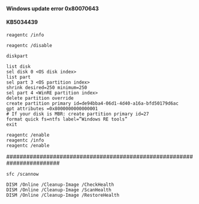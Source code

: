#### Windows update error 0x80070643
#### KB5034439
```
reagentc /info
```
```
reagentc /disable
```
```
diskpart
```
```
list disk
sel disk 0 <OS disk index>
list part
sel part 3 <OS partition index>
shrink desired=250 minimum=250
sel part 4 <WinRE partition index>
delete partition override
create partition primary id=de94bba4-06d1-4d40-a16a-bfd50179d6ac
gpt attributes =0x8000000000000001
# If your disk is MBR: create partition primary id=27
format quick fs=ntfs label=”Windows RE tools”
exit
```
```
reagentc /enable
reagentc /info
reagentc /enable
```



########################################################################
```
sfc /scannow
```
```
DISM /Online /Cleanup-Image /CheckHealth
DISM /Online /Cleanup-Image /ScanHealth
DISM /Online /Cleanup-Image /RestoreHealth
```
